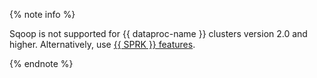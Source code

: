 {% note info %}

Sqoop is not supported for {{ dataproc-name }} clusters version 2.0 and higher. Alternatively, use [{{ SPRK }} features](https://spark.apache.org/docs/latest/sql-data-sources-jdbc.html).

{% endnote %}
